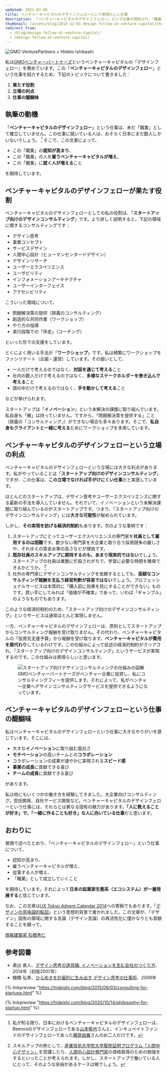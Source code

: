 ```yaml
---
updated: 2021-07-06
title: ベンチャーキャピタルのデザインフェローという素晴らしい仕事
description: 「ベンチャーキャピタルのデザインフェロー」という仕事が認知され、「職業」として成立し、日本の起業家生態系が一層発展することを期待します。
thumbnail: /assets/blog/2014-12-01-design-fellow-at-venture-capital/thumbnail.png
redirect_from:
  - /blog/design-fellow-at-venture-capital/
  - /design-fellow-at-venture-capital/
---
```


![GMO VenturePartners × Hideto Ishibashi][0]

私は[GMOベンチャーパートナーズ][1]というベンチャーキャピタルの「デザインフェロー」を務めています。この「**ベンチャーキャピタルのデザインフェロー**」という仕事を紹介するため、下記のトピックについて書きました：

1. **果たす役割**
2. **立場の利点**
3. **仕事の醍醐味**

執筆の動機
---------------------------------------------------------

「**ベンチャーキャピタルのデザインフェロー**」という仕事は、未だ「職業」として確立していません。この仕事に就いている人は、おそらく日本にまだ数人しかいないでしょう。 [^dfellows] そこで、この文章によって、

- この「職業」の**認知が高まり**、
- この「職業」の人を**雇うベンチャーキャピタルが増え**、
- この「職業」に**就く人が増える**こと

を期待しています。

ベンチャーキャピタルのデザインフェローが果たす役割
---------------------------------------------------------

ベンチャーキャピタルのデザインフェローとしての私の役割は、「**スタートアップ向けのデザインコンサルティング**」です。より詳しく説明すると、下記の領域に関するコンサルティングです：

- デザイン思考
- 事業コンセプト
- サービスデザイン
- 人間中心設計（ヒューマンセンタードデザイン）
- デザインリサーチ
- ユーザーエクスペリエンス
- ユーザビリティ
- インフォメーションアーキテクチャ
- ユーザーインターフェイス
- アクセシビリティ

こういった領域について、

- 問題解決策の提供（狭義のコンサルティング）
- 創造的な共同作業（ワークショップ）
- やり方の指導
- 実行段階での「伴走」（コーチング）

といった形での支援をしています。

とくによく用いる手法が「**ワークショップ**」です。私は頻繁にワークショップをファシリテート（企画・運営）しています。その狙いとして、

- 一人だけで考えるのではなく、**対話を通じて考える**こと
- 社内の数人だけで考えるのではなく、**多様なステークホルダーを巻き込んで考える**こと
- 頭の中だけで考えるのではなく、**手を動かして考える**こと

などが挙げられます。

スタートアップは「**イノベーション**」という未解決の課題に取り組んでいます。私自身も「解」は持っていません。ですから、「問題解決策を提供する」こと（狭義の「コンサルティング」）ができない場合も多々あります。そこで、**私自身もクライアントと一緒に考える**ためにワークショップを多用しています。

ベンチャーキャピタルのデザインフェローという立場の利点
---------------------------------------------------------

ベンチャーキャピタルのデザインフェローという立場には大きな利点があります。私がやっていることは「**スタートアップ向けのデザインコンサルティング**」ですが、この仕事は、**この立場でなければ手がけにくい仕事**だと実感しています。

ほとんどのスタートアップは、デザイン思考やユーザーエクスペリエンスに関する最新の手法を導入していません。それでいて、イノベーションという未解決課題に取り組んでいるのがスタートアップです。つまり、「スタートアップ向けのデザインコンサルティング」には**大きな可能性**が秘められています。

しかし、**その実現を妨げる経済的制約**もあります。次のような事柄です：

1. スタートアップにとってユーザーエクスペリエンスの専門家を**社員として雇用するのは困難**です。数少ない専門家を大企業と取り合う採用競争の厳しさや、それゆえの賃金水準の高さなどが理由です。
2. **既存社員のスキルアップに期待するのも、あまり現実的ではない**でしょう。スタートアップの社員は業務に忙殺されがちで、学習に必要な時間を確保できるかどうか。 [^skillup]
3. 社外の専門家にデザインコンサルティングを依頼するとしても、**高額なコンサルティング報酬を支払う経営判断が容易ではない**でしょう。プロフェッショナルサービスは本質的に「購入前に効果を目にすることができない」ものです。買い手にしてみれば「価値が不確実」であって、いわば「ギャンブル」のようなものでもあります。

このような経済的制約のため、「スタートアップ向けのデザインコンサルティング」というサービスは通常ほとんど実現しません。

一方、ベンチャーキャピタルのデザインフェローは、原則としてスタートアップからコンサルティング報酬を受け取りません。その代わり、ベンチャーキャピタルの「投資先支援予算」から報酬を受け取ります。**ベンチャーキャピタルが費用を肩代わり**しているわけです。この仕組みによって前述の経済的制約がクリアされ、「スタートアップ向けのデザインコンサルティング」というサービスが実現するのです。この仕組みは素晴らしいと思います。

<figure>
  <img src="/assets/blog/2014-12-01-design-fellow-at-venture-capital/startup-design-consulting-scheme.png" alt="スタートアップ向けデザインコンサルティングの仕組みの図解">
  <figcaption>GMOベンチャーパートナーズがベンチャー企業に投資し、私にコンサルティングフィーを提供します。それによって、私がベンチャー企業へデザインコンサルティングサービスを提供できるようになっています。</figcaption>
</figure>

ベンチャーキャピタルのデザインフェローという仕事の醍醐味
---------------------------------------------------------

私はベンチャーキャピタルのデザインフェローという仕事に大きなやりがいを感じています。そこには、

- 大きな**イノベーション**に取り組む面白さ
- **モチベーション**の高いチームとの**コラボレーション**
- コラボレーションの成果が速やかに実現される**スピード感**
- **事業の成長**に貢献できる喜び
- **チームの成長**に貢献できる喜び

があります。

私は他にもいくつかの働き方を経験してきました。大企業向けコンサルティング、受託開発、自社サービス開発など。ベンチャーキャピタルのデザインフェローという仕事には、それらとは異なる固有の魅力があります。**「人に教えることが好き」で、「一緒に作ることも好き」な人に向いている仕事**だと思います。

おわりに
---------------------------------------------------------

冒頭で述べたとおり、「ベンチャーキャピタルのデザインフェロー」という仕事について、

- 認知が高まり、
- 雇うベンチャーキャピタルが増え、
- 従事する人が増え、
- 「職業」として成立していくこと

を期待しています。それによって**日本の起業家生態系（エコシステム）が一層発展する**と信じています。

なお、この文章は[UX Tokyo Advent Calendar 2014][5]への寄稿でもあります。「[デザインの意味論的転回][6]」という思想的背景で書かれました。この文章が、「デザイン」固有の領域に関する言論（デザイン言論）の再活性化に僅かなりとも貢献することを願って。

[情報建築家 石橋秀仁][7]

参考図書
---------------------------------------------------------

- 奥出 直人、[デザイン思考の道具箱: イノベーションを生む会社のつくり方][8]、2014年（初版2007年）
- 棚橋 弘季、[ひらめきを計画的に生み出す デザイン思考の仕事術][9]、2009年

{% linkpreview "https://hideishi.com/blog/2015/08/03/consulting-for-startups.html" %}

{% linkpreview "https://hideishi.com/blog/2020/10/14/philosophy-for-startup.html" %}

[^dfellows]: 私が知る限り、日本におけるベンチャーキャピタルのデザインフェローは、Beenosのデザインフェローである[山本郁也][10]さんと、インキュベイトファンドのデザインフェローであった[藤原由翼][11]さんのお二人だけです。

[^skillup]: スキルアップの例として、[産業技術大学院大学履修証明プログラム「人間中心デザイン」][2]を受講したり、[人間中心設計専門家][3]の資格取得のための勉強をするといったことが考えられます。しかし、スタートアップで働いている人にとって、そのような余裕があるケースは稀でしょう。

[0]: /assets/blog/2014-12-01-design-fellow-at-venture-capital/gmo-vp-and-ishibashi.png
[1]: http://www.gmo-vp.com/
[2]: http://aiit.ac.jp/certification_program/hcd/
[3]: http://www.hcdnet.org/certified/

[5]: http://www.adventar.org/calendars/343
[6]: http://ja.ishibashihideto.net/blog/semantic-turn/
[7]: http://ja.ishibashihideto.net/
[8]: https://www.amazon.co.jp/dp/4150503982?tag=hidetoi-22&amp;camp=1027&amp;creative=7407&amp;linkCode=as4&amp;creativeASIN=4150503982&amp;adid=1KKZ90N005DKJWWT2KW6&amp;
[9]: https://www.amazon.co.jp/dp/4534045727?tag=hidetoi-22&amp;camp=1027&amp;creative=7407&amp;linkCode=as4&amp;creativeASIN=4534045727&amp;adid=1V0ZTBMADSQHYG15ZY6V&amp;
[10]: https://twitter.com/fumya
[11]: https://twitter.com/santa0127
